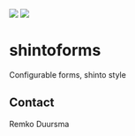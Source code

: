 
![](https://badgen.net/badge/shintolabs/production/green)
![](https://badgen.net/badge/gitflow/enabled/green)


# shintoforms


Configurable forms, shinto style



## Contact

Remko Duursma
